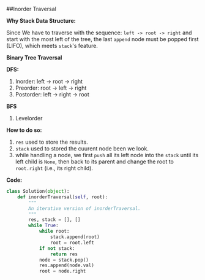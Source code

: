##Inorder Traversal

**Why Stack Data Structure:**

Since We have to traverse with the sequence: ``left -> root -> right`` and start with the most left of the tree, the last ``append`` node must be popped first (LIFO), which meets ``stack``'s feature.

**Binary Tree Traversal**

**DFS:**

1. Inorder: left -> root -> right
2. Preorder: root -> left -> right
3. Postorder: left -> right -> root

**BFS**

1. Levelorder 

**How to do so:**

1. ``res`` used to store the results.
2. ``stack`` used to stored the cuurent node been we look.
3. while handling a node, we first ``push`` all its left node into the ``stack`` until its left child is ``None``, then back to its parent and change the root to ``root.right`` (i.e., its right child).   


**Code:**

```python
class Solution(object):
    def inorderTraversal(self, root):
        """
        An iterative version of inorderTraversal.
        """
        res, stack = [], []
        while True:
            while root:
                stack.append(root)
                root = root.left
            if not stack:
                return res
            node = stack.pop()
            res.append(node.val)
            root = node.right
```